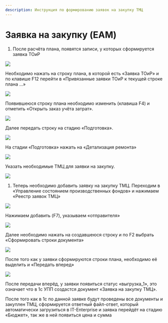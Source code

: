 ```yaml
---
description: Инструкция по формированию заявок на закупку ТМЦ
---
```


# Заявка на закупку (EAM)

1. После расчёта плана, появятся записи, у которых сформируется заявка ТОиР

![](<../../.gitbook/assets/33 (4).png>)

Необходимо нажать на строку плана, в которой есть «Заявка ТОиР» и по клавише F12 перейти в «Привязанные заявки ТОиР к текущей строке плана …»

![](<../../.gitbook/assets/34 (2).png>)

Появившеюся строку плана необходимо изменить (клавиша F4) и отметить «Открыть заказ учёта затрат».

![](<../../.gitbook/assets/35 (1).png>)

Далее передать строку на стадию «Подготовка».

![](<../../.gitbook/assets/36 (3).png>)

На стадии «Подготовка» нажать на «Детализация ремонта»

![](<../../.gitbook/assets/37 (2).png>)

Указать необходимые ТМЦ для заявки на закупку.

![](<../../.gitbook/assets/38 (2).png>)

1. Теперь необходимо добавить заявку на закупку ТМЦ. Переходим в «Управление состоянием производственных фондов» и нажимаем «Реестр заявок ТМЦ»

![](<../../.gitbook/assets/39 (2).png>)

Нажимаем добавить (F7), указываем «отправителя»

![](<../../.gitbook/assets/40 (2).png>)

Далее необходимо нажать на создавшеюся строку и по F2 выбрать «Сформировать строки документа»

![](<../../.gitbook/assets/41 (2).png>)

После того как у заявки сформируются строки плана, необходимо её выделить и «Передать вперед»

![](<../../.gitbook/assets/42 (2).png>)

После передачи вперёд, у заявки появиться статус «выгрузка\_1», это означает что в 1с УПП создастся документ «Заявка на закупку ТМЦ».

После того как в 1с по данной заявке будут проведены все документы и закуплен ТМЦ, сформируется ответный файл-ответ, который автоматически загрузиться в IT-Enterprise и заявка перейдёт на стадию «Бюджет», так же в ней появиться цена и сумма
